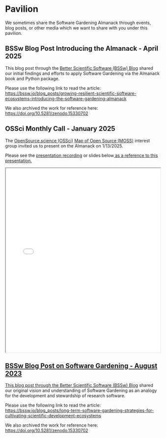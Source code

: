 # Pavilion

We sometimes share the Software Gardening Almanack through events, blog posts, or other media which we want to share with you under this pavilion.

## BSSw Blog Post Introducing the Almanack - April 2025

This blog post through the [Better Scientific Software (BSSw) Blog](https://bssw.io/blog_posts) shared our initial findings and efforts to apply Software Gardening via the Almanack book and Python package.

Please use the following link to read the article: https://bssw.io/blog_posts/growing-resilient-scientific-software-ecosystems-introducing-the-software-gardening-almanack

We also archived the work for reference here: https://doi.org/10.5281/zenodo.15330702

## OSSci Monthly Call - January 2025

The [OpenSource.science (OSSci)](https://www.opensource.science/) [Map of Open Source (MOSS)](https://www.opensource.science/moss) interest group invited us to present on the Almanack on 1/13/2025.

Please see the [presentation recording](https://youtu.be/b0sZWTl5Fsg?si=xGxYFA8SfbV4wBYB&t=506) or <a>slides below<a href="../_static/OSSci Monthly Call Jan 2025 - Software_Gardening_Almanack.pdf"> as a reference to this presentation.

<iframe src="../_static/OSSci Monthly Call Jan 2025 - Software_Gardening_Almanack.pdf" width="100%" height="600px"></iframe>

## BSSw Blog Post on Software Gardening - August 2023

This blog post through the [Better Scientific Software (BSSw) Blog](https://bssw.io/blog_posts) shared our original vision and understanding of Software Gardening as an analogy for the development and stewardship of research software.

Please use the following link to read the article: https://bssw.io/blog_posts/long-term-software-gardening-strategies-for-cultivating-scientific-development-ecosystems

We also archived the work for reference here: https://doi.org/10.5281/zenodo.15330702
